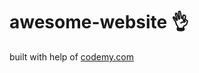# awesome-website :ok_hand:                                                                                                                                                                                                                                                          
built with help of <a href="http://johnelder.com/">codemy.com</a>
